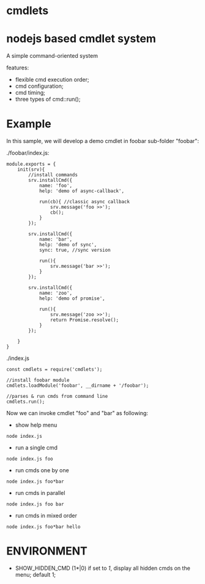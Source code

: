 # cmdlets

nodejs based cmdlet system
==========================

A simple command-oriented system

features:

- flexible cmd execution order;
- cmd configuration;
- cmd timing;
- three types of cmd::run();


Example
=======

In this sample, we will develop a demo cmdlet in foobar sub-folder "foobar":

./foobar/index.js:
```
module.exports = {
    init(srv){
        //install commands
        srv.installCmd({
            name: 'foo',
            help: 'demo of async-callback',

            run(cb){ //classic async callback
                srv.message('foo >>');
                cb();
            }
        });

        srv.installCmd({
            name: 'bar',
            help: 'demo of sync',
            sync: true, //sync version

            run(){ 
                srv.message('bar >>');
            }
        });

        srv.installCmd({
            name: 'zoo',
            help: 'demo of promise',

            run(){
                srv.message('zoo >>');
                return Promise.resolve();
            }
        });

    }
}

```

./index.js
```
const cmdlets = require('cmdlets');

//install foobar module
cmdlets.loadModule('foobar', __dirname + '/foobar');

//parses & run cmds from command line
cmdlets.run();
```

Now we can invoke cmdlet "foo" and "bar" as following:

- show help menu
```
node index.js
```

- run a single cmd
```
node index.js foo
```
- run cmds one by one
```
node index.js foo*bar
```

- run cmds in parallel
```
node index.js foo bar
```
- run cmds in mixed order
```
node index.js foo*bar hello
```


ENVIRONMENT
===========
- SHOW_HIDDEN_CMD (1*|0)
  if set to *1*, display all hidden cmds on the menu; default 1;

 